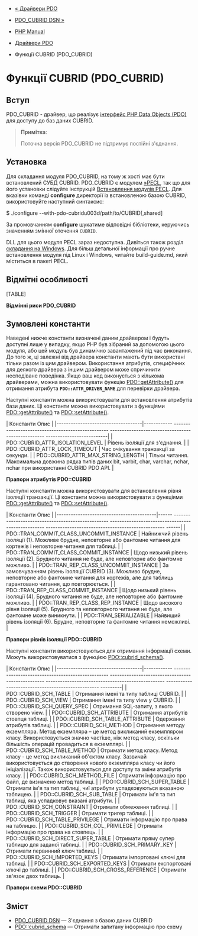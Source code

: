 - [« Драйвери PDO](pdo.drivers.md)
- [PDO_CUBRID DSN »](ref.pdo-cubrid.connection.md)

- [PHP Manual](index.md)
- [Драйвери PDO](pdo.drivers.md)
- Функції CUBRID (PDO_CUBRID)

# Функції CUBRID (PDO_CUBRID)

## Вступ

PDO_CUBRID - драйвер, що реалізує [інтерфейс PHP Data Objects
(PDO)](intro.pdo.md) для доступу до баз даних CUBRID.

> **Примітка**:
>
> Поточна версія PDO_CUBRID не підтримує постійні з'єднання.

## Установка

Для складання модуля PDO_CUBRID, на тому ж хості має бути встановлений
СУБД CUBRID. PDO_CUBRID є модулем
[»PECL](https://pecl.php.net/), так що для його установки слідуйте
інструкцій [Встановлення модулів PECL](install.pecl.md). Для вказівки
команді **configure** директорії із встановленою базою CUBRID,
використовуйте наступний синтаксис:

$ ./configure --with-pdo-cubridu003d/path/to/CUBRID[,shared]

За промовчанням **configure** шукатиме відповідні бібліотеки,
керуючись значенням змінної оточення `CUBRID`.

DLL для цього модуля PECL зараз недоступна. Дивіться також
розділ [складання на Windows](install.windows.building.md). Для більш
детальної інформації про ручне встановлення модуля під Linux і Windows,
читайте build-guide.md, який міститься в пакеті PECL.

## Відмітні особливості

[TABLE]

**Відмінні риси PDO_CUBRID**

## Зумовлені константи

Наведені нижче константи визначені даним драйвером і будуть
доступні лише у випадку, якщо PHP був зібраний за допомогою цього модуля,
або цей модуль був динамічно завантажений під час виконання.
До того ж, ці залежні від драйвера константи мають бути використані
тільки разом із цим драйвером. Використання атрибутів, специфічних
для деякого драйвера з іншим драйвером може спричинити несподіване
поведінка. Якщо ваш код виконується з кількома драйверами, можна
використовувати функцію [PDO::getAttribute()](pdo.getattribute.md) для
отримання атрибута **`PDO::ATTR_DRIVER_NAME`** для перевірки драйвера.

Наступні константи можна використовувати для встановлення атрибутів бази
даних. Ці константи можна використовувати з функціями
[PDO::getAttribute()](pdo.getattribute.md) та
[PDO::setAttribute()](pdo.setattribute.md).

| Константи Опис |
|------------------------------------|------------ -------------------------------------------------- -------------------------------------------------- --------------------------|
| PDO::CUBRID_ATTR_ISOLATION_LEVEL | Рівень ізоляції для з'єднання. |
| PDO::CUBRID_ATTR_LOCK_TIMEOUT | Час очікування транзакції за секунди. |
| PDO::CUBRID_ATTR_MAX_STRING_LENGTH | Тільки читання. Максимальна довжина рядка типів даних bit, varbit, char, varchar, nchar, nchar при використанні CUBRID PDO API. |

**Прапори атрибутів PDO::CUBRID**

Наступні константи можна використовувати для встановлення рівня ізоляції
транзакції. Ці константи можна використовувати з функціями
[PDO::getAttribute()](pdo.getattribute.md) та
[PDO::setAttribute()](pdo.setattribute.md).

| Константи Опис |
|------------------------------------------|------ -------------------------------------------------- -------------------------------------------------- -------------------------------------------------- ------|
| PDO::TRAN_COMMIT_CLASS_UNCOMMIT_INSTANCE | Найнижчий рівень ізоляції (1). Можливе брудне, неповторне або фантомне читання для кортежів і неповторне читання для таблиці. |
| PDO::TRAN_COMMIT_CLASS_COMMIT_INSTANCE | Щодо низький рівень ізоляції (2). Брудного читання не буде, але неповторне або фантомне можливо. |
| PDO::TRAN_REP_CLASS_UNCOMMIT_INSTANCE | За замовчуванням рівень ізоляції CUBRID (3). Можливо брудне, неповторне або фантомне читання для кортежів, але для таблиць гарантовано читання, що повторюється. |
| PDO::TRAN_REP_CLASS_COMMIT_INSTANCE | Щодо низький рівень ізоляції (4). Брудного читання не буде, але неповторне або фантомне можливо. |
| PDO::TRAN_REP_CLASS_REP_INSTANCE | Щодо високого рівня ізоляції (5). Брудного та неповторного читання не буде, але фантомне може виникнути. |
| PDO::TRAN_SERIALIZABLE | Найвищий рівень ізоляції (6). Брудне, неповторне та фантомне читання неможливі. |

**Прапори рівнів ізоляції PDO::CUBRID**

Наступні константи використовуються для отримання інформації схеми. Можуть
використовуватися з функцією
[PDO::cubrid_schema()](pdo.cubrid-schema.md).

| Константи Опис |
|------------------------------------|------------ -------------------------------------------------- -------------------------------------------------- -------------------------------------------------- -------------------------------------------------- ---------|
| PDO::CUBRID_SCH_TABLE | Отримання імені та типу таблиці CUBRID. |
| PDO::CUBRID_SCH_VIEW | Отримання імені та типу view у CUBRID. |
| PDO::CUBRID_SCH_QUERY_SPEC | Отримання SQL-запиту, з якого створено view. |
| PDO::CUBRID_SCH_ATTRIBUTE | Отримання атрибутів стовпця таблиці. |
| PDO::CUBRID_SCH_TABLE_ATTRIBUTE | Одержання атрибутів таблиці. |
| PDO::CUBRID_SCH_METHOD | Отримання методу екземпляра. Метод екземпляра – це метод викликаний екземпляром класу. Використовується значно частіше, ніж метод класу, оскільки більшість операцій провадиться в екземплярі. |
| PDO::CUBRID_SCH_TABLE_METHOD | Отримати метод класу. Метод класу - це метод викликаний об'єктом класу. Зазвичай використовується до створення нового екземпляра класу чи його ініціалізації. Також використовується для доступу та зміни атрибутів класу. |
| PDO::CUBRID_SCH_METHOD_FILE | Отримати інформацію про файл, де визначено метод таблиці. |
| PDO::CUBRID_SCH_SUPER_TABLE | Отримати ім'я та тип таблиці, чиї атрибути успадковуються вказаною таблицею. |
| PDO::CUBRID_SCH_SUB_TABLE | Отримати ім'я та тип таблиці, яка успадковує вказані атрибути. |
| PDO::CUBRID_SCH_CONSTRAINT | Отримати обмеження таблиці. |
| PDO::CUBRID_SCH_TRIGGER | Отримати тригер таблиці. |
| PDO::CUBRID_SCH_TABLE_PRIVILEGE | Отримати інформацію про права на таблицю. |
| PDO::CUBRID_SCH_COL_PRIVILEGE | Отримати інформацію про права на стовпець. |
| PDO::CUBRID_SCH_DIRECT_SUPER_TABLE | Отримати пряму супер таблицю для заданої таблиці. |
| PDO::CUBRID_SCH_PRIMARY_KEY | Отримати первинний ключ таблиці. |
| PDO::CUBRID_SCH_IMPORTED_KEYS | Отримати імпортовані ключі для таблиці. |
| PDO::CUBRID_SCH_EXPORTED_KEYS | Отримати експортовані ключі до таблиці. |
| PDO::CUBRID_SCH_CROSS_REFERENCE | Отримати зв'язок двох таблиць. |

**Прапори схеми PDO::CUBRID**

## Зміст

- [PDO_CUBRID DSN](ref.pdo-cubrid.connection.md) — З'єднання з
базою даних CUBRID
- [PDO::cubrid_schema](pdo.cubrid-schema.md) — Отримати запитану
інформацію про схему
